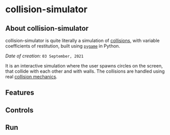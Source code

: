 # collision-simulator

## About collision-simulator

collision-simulator is quite literally a simulation of [collisions](https://en.wikipedia.org/wiki/Collision), with variable coefficients of restitution, built using [`pygame`](https://www.pygame.org/docs/) in Python.

*Date of creation:* `03 September, 2021`

It is an interactive simulation where the user spawns circles on the screen, that collide with each other and with walls. The collisions are handled using real [collision mechanics](https://www.lehman.edu/faculty/anchordoqui/chapter15.pdf).

## Features

## Controls

## Run
